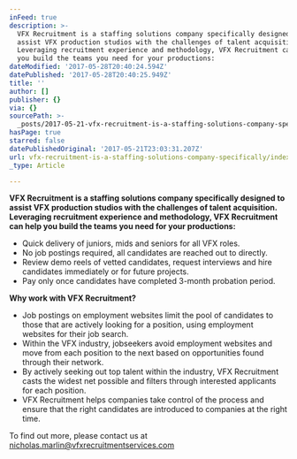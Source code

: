 ```yaml
---
inFeed: true
description: >-
  VFX Recruitment is a staffing solutions company specifically designed to
  assist VFX production studios with the challenges of talent acquisition.
  Leveraging recruitment experience and methodology, VFX Recruitment can help
  you build the teams you need for your productions:
dateModified: '2017-05-28T20:40:24.594Z'
datePublished: '2017-05-28T20:40:25.949Z'
title: ''
author: []
publisher: {}
via: {}
sourcePath: >-
  _posts/2017-05-21-vfx-recruitment-is-a-staffing-solutions-company-specifically.md
hasPage: true
starred: false
datePublishedOriginal: '2017-05-21T23:03:31.207Z'
url: vfx-recruitment-is-a-staffing-solutions-company-specifically/index.html
_type: Article

---
```

**VFX Recruitment is a staffing solutions company specifically designed to assist VFX production studios with the challenges of talent acquisition. Leveraging recruitment experience and methodology, VFX Recruitment can help you build the teams you need for your productions:**

* Quick delivery of juniors, mids and seniors for all VFX roles.
* No job postings required, all candidates are reached out to directly.
* Review demo reels of vetted candidates, request interviews and hire candidates 
immediately or for future projects.
* Pay only once candidates have completed 3-month probation period.

**Why work with VFX Recruitment?**

* Job postings on employment websites limit the pool of candidates to those that are actively looking for a position, using employment websites for their job search.
* Within the VFX industry, jobseekers avoid employment websites and move from each position to the next based on opportunities found through their network.
* By actively seeking out top talent within the industry, VFX Recruitment casts the widest net possible and filters through interested applicants for each position.
* VFX Recruitment helps companies take control of the process and ensure that the right candidates are introduced to companies at the right time.

To find out more, please contact us at nicholas.marlin@vfxrecruitmentservices.com